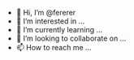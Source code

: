 - 👋 Hi, I’m @fererer
- 👀 I’m interested in ...
- 🌱 I’m currently learning ...
- 💞️ I’m looking to collaborate on ...
- 📫 How to reach me ...

<!---
fererer/fererer is a ✨ special ✨ repository because its `README.md` (this file) appears on your GitHub profile.
You can click the Preview link to take a look at your changes.
--->
